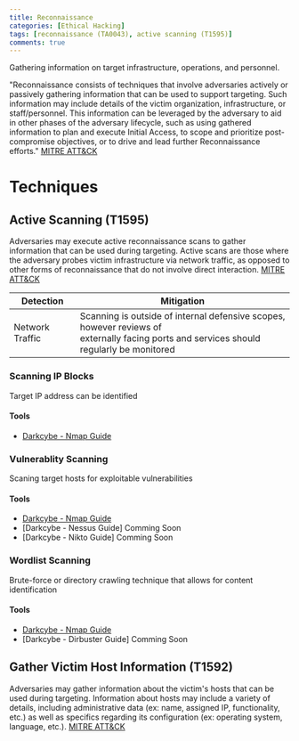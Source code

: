 ```yaml
---
title: Reconnaissance
categories: [Ethical Hacking]
tags: [reconnaissance (TA0043), active scanning (T1595)]
comments: true
---
```

Gathering information on target infrastructure, operations, and personnel.

"Reconnaissance consists of techniques that involve adversaries actively or passively gathering information that can be used to support targeting. Such information may include details of the victim organization, infrastructure, or staff/personnel. This information can be leveraged by the adversary to aid in other phases of the adversary lifecycle, such as using gathered information to plan and execute Initial Access, to scope and prioritize post-compromise objectives, or to drive and lead further Reconnaissance efforts." [MITRE ATT&CK](https://attack.mitre.org/tactics/TA0043/)

# Techniques

## Active Scanning (T1595)
Adversaries may execute active reconnaissance scans to gather information that can be used during targeting. Active scans are those where the adversary probes victim infrastructure via network traffic, as opposed to other forms of reconnaissance that do not involve direct interaction. [MITRE ATT&CK](https://attack.mitre.org/techniques/T1595/)

| Detection       | Mitigation                                                                     |
| ---------       | ------------------------------------------------------------------------------ |
| Network Traffic | Scanning is outside of internal defensive scopes, however reviews of <br> externally facing ports and services should regularly be monitored |

### Scanning IP Blocks
Target IP address can be identified 

#### Tools
- [Darkcybe - Nmap Guide](https://darkcybe.github.io/posts/ETH_Tools_Nmap/)

### Vulnerablity Scanning
Scaning target hosts for exploitable vulnerabilities

#### Tools
- [Darkcybe - Nmap Guide](https://darkcybe.github.io/posts/ETH_Tools_Nmap/)
- [Darkcybe - Nessus Guide] Comming Soon
- [Darkcybe - Nikto Guide] Comming Soon

### Wordlist Scanning
Brute-force or directory crawling technique that allows for content identification

#### Tools
- [Darkcybe - Nmap Guide](https://darkcybe.github.io/posts/ETH_Tools_Nmap/)
- [Darkcybe - Dirbuster Guide] Comming Soon

## Gather Victim Host Information (T1592)
Adversaries may gather information about the victim's hosts that can be used during targeting. Information about hosts may include a variety of details, including administrative data (ex: name, assigned IP, functionality, etc.) as well as specifics regarding its configuration (ex: operating system, language, etc.). [MITRE ATT&CK](https://attack.mitre.org/techniques/T1592/)